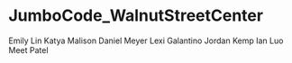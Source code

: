 # JumboCode_WalnutStreetCenter
Emily Lin
Katya Malison
Daniel Meyer
Lexi Galantino
Jordan Kemp
Ian Luo
Meet Patel
